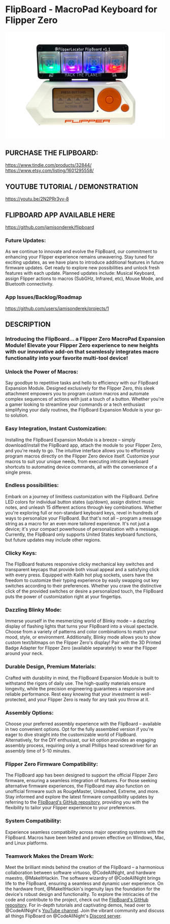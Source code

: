 # FlipBoard - MacroPad Keyboard for Flipper Zero

![alt text](https://raw.githubusercontent.com/MakeItHackin/FlipBoard/main/images/colorFront.jpg)

## PURCHASE THE FLIPBOARD:
https://www.tindie.com/products/32844/  
https://www.etsy.com/listing/1601295558/

## YOUTUBE TUTORIAL / DEMONSTRATION
https://youtu.be/2N2PRr3yv-8

## FLIPBOARD APP AVAILABLE HERE
https://github.com/jamisonderek/flipboard
### Future Updates:
As we continue to innovate and evolve the FlipBoard, our commitment to enhancing your Flipper experience remains unwavering. Stay tuned for exciting updates, as we have plans to introduce additional features in future firmware updates. Get ready to explore new possibilities and unlock fresh features with each update.  Planned updates include: Musical Keyboard, assign Flipper actions to macros (SubGHz, Infrared, etc), Mouse Mode, and Bluetooth connectivity.  
### App Issues/Backlog/Roadmap  
https://github.com/users/jamisonderek/projects/1  

## DESCRIPTION
### Introducing the FlipBoard... a Flipper Zero MacroPad Expansion Module!  Elevate your Flipper Zero experience to new heights with our innovative add-on that seamlessly integrates macro functionality into your favorite multi-tool device!  

### Unlock the Power of Macros:  
Say goodbye to repetitive tasks and hello to efficiency with our FlipBoard Expansion Module. Designed exclusively for the Flipper Zero, this sleek attachment empowers you to program custom macros and automate complex sequences of actions with just a touch of a button. Whether you're a gamer looking to streamline your commands or a tech enthusiast simplifying your daily routines, the FlipBoard Expansion Module is your go-to solution.  

### Easy Integration, Instant Customization:  
Installing the FlipBoard Expansion Module is a breeze – simply download/install the FlipBoard app, attach the module to your Flipper Zero, and you're ready to go. The intuitive interface allows you to effortlessly program macros directly on the Flipper Zero device itself. Customize your macros to suit your unique needs, from executing intricate keyboard shortcuts to automating device commands, all with the convenience of a single press.  

### Endless possibilities:  
Embark on a journey of limitless customization with the FlipBoard. Define LED colors for individual button states (up/down), assign distinct music notes, and unleash 15 different actions through key combinations. Whether you're exploring full or non-standard keyboard keys, revel in hundreds of ways to personalize your FlipBoard. But that's not all – program a message string as a macro for an even more tailored experience. It's not just a device; it's your compact powerhouse of personalization with a message.  Currently, the FlipBoard only supports United States keyboard functions, but future updates may include other regions.  

### Clicky Keys:  
The FlipBoard features responsive clicky mechanical key switches and transparent keycaps that provide both visual appeal and a satisfying click with every press. Equipped with Kalih hot plug sockets, users have the freedom to customize their typing experience by easily swapping out key switches according to their preferences. Whether you crave the distinctive click of the provided switches or desire a personalized touch, the FlipBoard puts the power of customization right at your fingertips.  

### Dazzling Blinky Mode:  
Immerse yourself in the mesmerizing world of Blinky mode – a dazzling display of flashing lights that turns your FlipBoard into a visual spectacle. Choose from a variety of patterns and color combinations to match your mood, style, or environment.  Additionally, Blinky mode allows you to show custom text/bitmaps on the Flipper Zero's display!  Pair with the 3D Printed Badge Adapter for Flipper Zero (available separately) to wear the Flipper around your neck.  

### Durable Design, Premium Materials:  
Crafted with durability in mind, the FlipBoard Expansion Module is built to withstand the rigors of daily use. The high-quality materials ensure longevity, while the precision engineering guarantees a responsive and reliable performance. Rest easy knowing that your investment is well-protected, and your Flipper Zero is ready for any task you throw at it.  

### Assembly Options:
Choose your preferred assembly experience with the FlipBoard – available in two convenient options. Opt for the fully assembled version if you're eager to dive straight into the customizable world of FlipBoard. Alternatively, for the DIY enthusiast, our kit option provides an engaging assembly process, requiring only a small Phillips head screwdriver for an assembly time of 5-10 minutes.

### Flipper Zero Firmware Compatibility:  
The FlipBoard app has been designed to support the official Flipper Zero firmware, ensuring a seamless integration of features. For those seeking alternative firmware experiences, the FlipBoard may also function on unofficial firmware such as RougeMaster, Unleashed, Extreme, and more. Stay informed and explore the latest firmware compatibility updates by referring to the [FlipBoard's GitHub repository](https://github.com/jamisonderek/flipboard), providing you with the flexibility to tailor your Flipper experience to your preferences.

### System Compatibility:  
Experience seamless compatibility across major operating systems with the FlipBoard. Macros have been tested and proven effective on Windows, Mac, and Linux platforms.  

### Teamwork Makes the Dream Work:  
Meet the brilliant minds behind the creation of the FlipBoard – a harmonious collaboration between software virtuoso, @CodeAllNight, and hardware maestro, @MakeItHackin. The software wizardry of @CodeAllNight brings life to the FlipBoard, ensuring a seamless and dynamic user experience. On the hardware front, @MakeItHackin's ingenuity lays the foundation for the device's robust design and functionality. To explore the intricacies of the code and contribute to the project, check out the [FlipBoard's GitHub repository](https://github.com/jamisonderek/flipboard). For in-depth tutorials and captivating demos, head over to @CodeAllNight's [YouTube channel](https://www.youtube.com/@MrDerekJamison). Join the vibrant community and discuss all things FlipBoard on @CodeAllNight's [Discord server](https://discord.gg/H89Jzjty6m).
